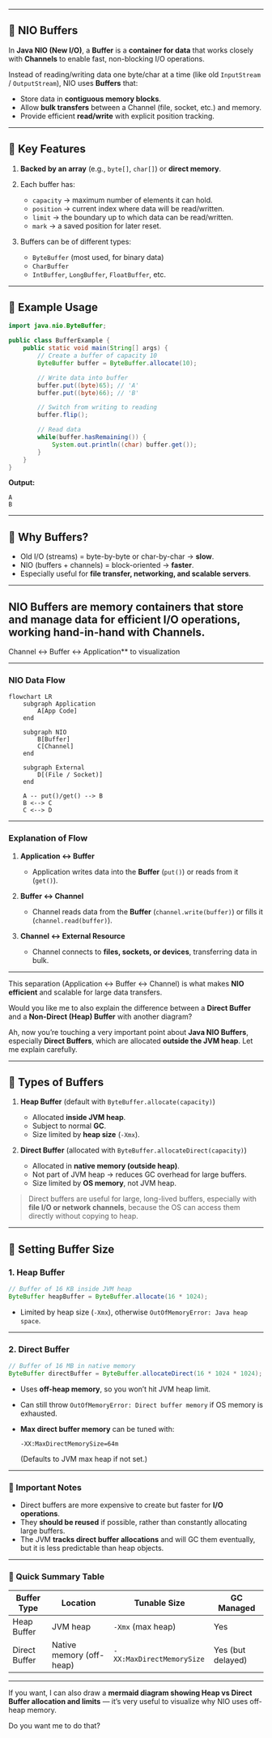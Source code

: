 
---

## 🔹 NIO Buffers

In **Java NIO (New I/O)**, a **Buffer** is a **container for data** that works closely with **Channels** to enable fast, non-blocking I/O operations.

Instead of reading/writing data one byte/char at a time (like old `InputStream` / `OutputStream`), NIO uses **Buffers** that:

* Store data in **contiguous memory blocks**.
* Allow **bulk transfers** between a Channel (file, socket, etc.) and memory.
* Provide efficient **read/write** with explicit position tracking.

---

## 🔹 Key Features

1. **Backed by an array** (e.g., `byte[]`, `char[]`) or **direct memory**.
2. Each buffer has:

   * `capacity` → maximum number of elements it can hold.
   * `position` → current index where data will be read/written.
   * `limit` → the boundary up to which data can be read/written.
   * `mark` → a saved position for later reset.
3. Buffers can be of different types:

   * `ByteBuffer` (most used, for binary data)
   * `CharBuffer`
   * `IntBuffer`, `LongBuffer`, `FloatBuffer`, etc.

---

## 🔹 Example Usage

```java
import java.nio.ByteBuffer;

public class BufferExample {
    public static void main(String[] args) {
        // Create a buffer of capacity 10
        ByteBuffer buffer = ByteBuffer.allocate(10);

        // Write data into buffer
        buffer.put((byte)65); // 'A'
        buffer.put((byte)66); // 'B'

        // Switch from writing to reading
        buffer.flip();

        // Read data
        while(buffer.hasRemaining()) {
            System.out.println((char) buffer.get());
        }
    }
}
```

**Output:**

```
A
B
```

---

## 🔹 Why Buffers?

* Old I/O (streams) = byte-by-byte or char-by-char → **slow**.
* NIO (buffers + channels) = block-oriented → **faster**.
* Especially useful for **file transfer, networking, and scalable servers**.

---
 **NIO Buffers are memory containers that store and manage data for efficient I/O operations, working hand-in-hand with Channels.**
---
Channel ↔ Buffer ↔ Application** to visualization 


---

###  NIO Data Flow

```mermaid
flowchart LR
    subgraph Application
        A[App Code]
    end

    subgraph NIO
        B[Buffer]
        C[Channel]
    end

    subgraph External
        D[(File / Socket)]
    end

    A -- put()/get() --> B
    B <--> C
    C <--> D
```

---

### Explanation of Flow

1. **Application ↔ Buffer**

   * Application writes data into the **Buffer** (`put()`) or reads from it (`get()`).
2. **Buffer ↔ Channel**

   * Channel reads data from the **Buffer** (`channel.write(buffer)`) or fills it (`channel.read(buffer)`).
3. **Channel ↔ External Resource**

   * Channel connects to **files, sockets, or devices**, transferring data in bulk.

---
 This separation (Application ↔ Buffer ↔ Channel) is what makes **NIO efficient** and scalable for large data transfers.

Would you like me to also explain the difference between a **Direct Buffer** and a **Non-Direct (Heap) Buffer** with another diagram?


Ah, now you’re touching a very important point about **Java NIO Buffers**, especially **Direct Buffers**, which are allocated **outside the JVM heap**. Let me explain carefully.

---

## 🔹 Types of Buffers

1. **Heap Buffer** (default with `ByteBuffer.allocate(capacity)`)

   * Allocated **inside JVM heap**.
   * Subject to normal **GC**.
   * Size limited by **heap size** (`-Xmx`).

2. **Direct Buffer** (allocated with `ByteBuffer.allocateDirect(capacity)`)

   * Allocated in **native memory (outside heap)**.
   * Not part of JVM heap → reduces GC overhead for large buffers.
   * Size limited by **OS memory**, not JVM heap.

> Direct buffers are useful for large, long-lived buffers, especially with **file I/O or network channels**, because the OS can access them directly without copying to heap.

---

## 🔹 Setting Buffer Size

### 1. Heap Buffer

```java
// Buffer of 16 KB inside JVM heap
ByteBuffer heapBuffer = ByteBuffer.allocate(16 * 1024);
```

* Limited by heap size (`-Xmx`), otherwise `OutOfMemoryError: Java heap space`.

---

### 2. Direct Buffer

```java
// Buffer of 16 MB in native memory
ByteBuffer directBuffer = ByteBuffer.allocateDirect(16 * 1024 * 1024);
```

* Uses **off-heap memory**, so you won’t hit JVM heap limit.
* Can still throw `OutOfMemoryError: Direct buffer memory` if OS memory is exhausted.
* **Max direct buffer memory** can be tuned with:

  ```text
  -XX:MaxDirectMemorySize=64m
  ```

  (Defaults to JVM max heap if not set.)

---

### 🔹 Important Notes

* Direct buffers are more expensive to create but faster for **I/O operations**.
* They **should be reused** if possible, rather than constantly allocating large buffers.
* The JVM **tracks direct buffer allocations** and will GC them eventually, but it is less predictable than heap objects.

---

### 🔹 Quick Summary Table

| Buffer Type   | Location                 | Tunable Size              | GC Managed        |
| ------------- | ------------------------ | ------------------------- | ----------------- |
| Heap Buffer   | JVM heap                 | `-Xmx` (max heap)         | Yes               |
| Direct Buffer | Native memory (off-heap) | `-XX:MaxDirectMemorySize` | Yes (but delayed) |

---

If you want, I can also draw a **mermaid diagram showing Heap vs Direct Buffer allocation and limits** — it’s very useful to visualize why NIO uses off-heap memory.

Do you want me to do that?
